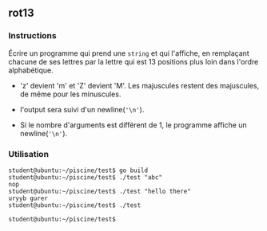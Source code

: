 ## rot13

### Instructions

Écrire un programme qui prend une `string` et qui l'affiche, en remplaçant chacune de ses lettres par la lettre qui est 13 positions plus loin dans l'ordre alphabétique.

- 'z' devient 'm' et 'Z' devient 'M'. Les majuscules restent des majuscules, de même pour les minuscules.

- l'output sera suivi d'un newline(`'\n'`).

- Si le nombre d'arguments est différent de 1, le programme affiche un newline(`'\n'`).

### Utilisation

```console
student@ubuntu:~/piscine/test$ go build
student@ubuntu:~/piscine/test$ ./test "abc"
nop
student@ubuntu:~/piscine/test$ ./test "hello there"
uryyb gurer
student@ubuntu:~/piscine/test$ ./test

student@ubuntu:~/piscine/test$
```
